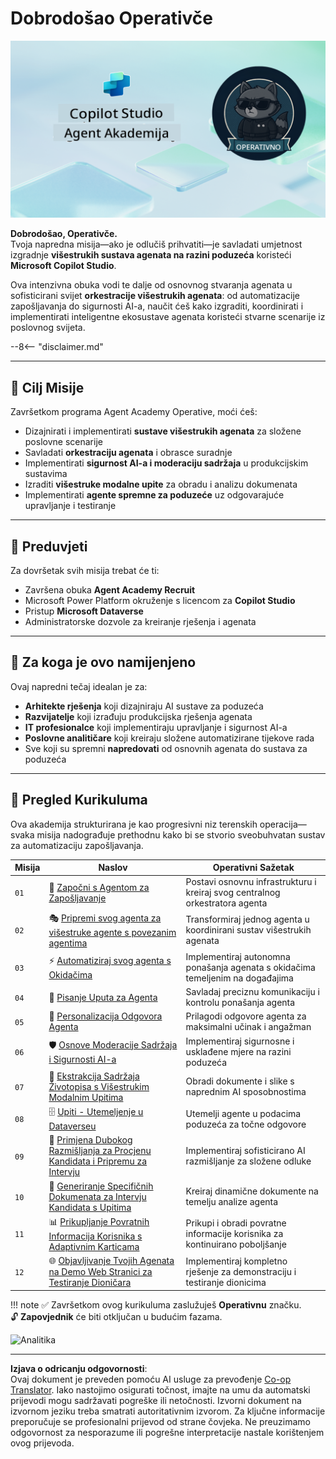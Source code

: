 <!--
CO_OP_TRANSLATOR_METADATA:
{
  "original_hash": "24fcbe9a57d3439e05f8866e550c0a84",
  "translation_date": "2025-10-20T22:42:19+00:00",
  "source_file": "docs/operative-preview/README.md",
  "language_code": "hr"
}
-->
# Dobrodošao Operativče

![Copilot Studio Agent Academy Operative](../../../../translated_images/mcs-agent-academy-operative-banner.a936fde2d84d1b89cfdbb18f2ef98a24b970727bad45fd3ba072ada68200e6fc.hr.png)

**Dobrodošao, Operativče.**  
Tvoja napredna misija—ako je odlučiš prihvatiti—je savladati umjetnost izgradnje **višestrukih sustava agenata na razini poduzeća** koristeći **Microsoft Copilot Studio**.

Ova intenzivna obuka vodi te dalje od osnovnog stvaranja agenata u sofisticirani svijet **orkestracije višestrukih agenata**: od automatizacije zapošljavanja do sigurnosti AI-a, naučit ćeš kako izgraditi, koordinirati i implementirati inteligentne ekosustave agenata koristeći stvarne scenarije iz poslovnog svijeta.

--8<-- "disclaimer.md"

---

## 🎯 Cilj Misije

Završetkom programa Agent Academy Operative, moći ćeš:

- Dizajnirati i implementirati **sustave višestrukih agenata** za složene poslovne scenarije
- Savladati **orkestraciju agenata** i obrasce suradnje
- Implementirati **sigurnost AI-a i moderaciju sadržaja** u produkcijskim sustavima
- Izraditi **višestruke modalne upite** za obradu i analizu dokumenata
- Implementirati **agente spremne za poduzeće** uz odgovarajuće upravljanje i testiranje

---

## 🧪 Preduvjeti

Za dovršetak svih misija trebat će ti:

- Završena obuka **Agent Academy Recruit**
- Microsoft Power Platform okruženje s licencom za **Copilot Studio**
- Pristup **Microsoft Dataverse**
- Administratorske dozvole za kreiranje rješenja i agenata

---

## 🧬 Za koga je ovo namijenjeno

Ovaj napredni tečaj idealan je za:

- **Arhitekte rješenja** koji dizajniraju AI sustave za poduzeća
- **Razvijatelje** koji izrađuju produkcijska rješenja agenata
- **IT profesionalce** koji implementiraju upravljanje i sigurnost AI-a
- **Poslovne analitičare** koji kreiraju složene automatizirane tijekove rada
- Sve koji su spremni **napredovati** od osnovnih agenata do sustava za poduzeća

---

## 🧭 Pregled Kurikuluma

Ova akademija strukturirana je kao progresivni niz terenskih operacija—svaka misija nadograđuje prethodnu kako bi se stvorio sveobuhvatan sustav za automatizaciju zapošljavanja.

| Misija | Naslov | Operativni Sažetak |
|--------|--------|---------------------|
| `01` | 🚨 [Započni s Agentom za Zapošljavanje](./01-get-started/README.md) | Postavi osnovnu infrastrukturu i kreiraj svog centralnog orkestratora agenta |
| `02` | 🎭 [Pripremi svog agenta za višestruke agente s povezanim agentima](./02-multi-agent/README.md) | Transformiraj jednog agenta u koordinirani sustav višestrukih agenata |
| `03` | ⚡ [Automatiziraj svog agenta s Okidačima](./03-automate-triggers/README.md) | Implementiraj autonomna ponašanja agenata s okidačima temeljenim na događajima |
| `04` | 📝 [Pisanje Uputa za Agenta](./04-agent-instructions/README.md) | Savladaj preciznu komunikaciju i kontrolu ponašanja agenta |
| `05` | 💬 [Personalizacija Odgovora Agenta](./05-agent-responses/README.md) | Prilagodi odgovore agenta za maksimalni učinak i angažman |
| `06` | 🛡️ [Osnove Moderacije Sadržaja i Sigurnosti AI-a](./06-ai-safety/README.md) | Implementiraj sigurnosne i usklađene mjere na razini poduzeća |
| `07` | 🎨 [Ekstrakcija Sadržaja Životopisa s Višestrukim Modalnim Upitima](./07-multimodal-prompts/README.md) | Obradi dokumente i slike s naprednim AI sposobnostima |
| `08` | 🗄️ [Upiti - Utemeljenje u Dataverseu](./08-dataverse-grounding/README.md) | Utemelji agente u podacima poduzeća za točne odgovore |
| `09` | 🧠 [Primjena Dubokog Razmišljanja za Procjenu Kandidata i Pripremu za Intervju](./09-deep-reasoning/README.md) | Implementiraj sofisticirano AI razmišljanje za složene odluke |
| `10` | 📄 [Generiranje Specifičnih Dokumenata za Intervju Kandidata s Upitima](./10-generate-documents/README.md) | Kreiraj dinamične dokumente na temelju analize agenta |
| `11` | 📊 [Prikupljanje Povratnih Informacija Korisnika s Adaptivnim Karticama](./11-obtain-user-feedback/README.md) | Prikupi i obradi povratne informacije korisnika za kontinuirano poboljšanje |
| `12` | 🌐 [Objavljivanje Tvojih Agenata na Demo Web Stranici za Testiranje Dioničara](./12-demo-website/README.md) | Implementiraj kompletno rješenje za demonstraciju i testiranje dionicima |

!!! note
    ✅ Završetkom ovog kurikuluma zaslužuješ **Operativnu** značku.  
    🔓 **Zapovjednik** će biti otključan u budućim fazama.

<!-- markdownlint-disable-next-line MD033 -->
<img src="https://m365-visitor-stats.azurewebsites.net/agent-academy/operative" alt="Analitika" />

---

**Izjava o odricanju odgovornosti**:  
Ovaj dokument je preveden pomoću AI usluge za prevođenje [Co-op Translator](https://github.com/Azure/co-op-translator). Iako nastojimo osigurati točnost, imajte na umu da automatski prijevodi mogu sadržavati pogreške ili netočnosti. Izvorni dokument na izvornom jeziku treba smatrati autoritativnim izvorom. Za ključne informacije preporučuje se profesionalni prijevod od strane čovjeka. Ne preuzimamo odgovornost za nesporazume ili pogrešne interpretacije nastale korištenjem ovog prijevoda.